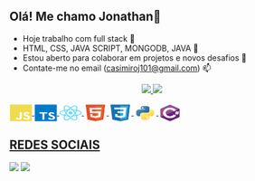 ## Olá! Me chamo Jonathan👋
- Hoje trabalho com full stack 👀
- HTML, CSS, JAVA SCRIPT, MONGODB, JAVA 🌱
- Estou aberto para colaborar em projetos e novos desafios 💞️
- Contate-me no email (casimiroj101@gmail.com) 📫

<div align="center">
  <a href="https://github.com/JonathanSz">
  <img height="180em" src="https://github-readme-stats.vercel.app/api?username=JonathanSz&show_icons=true&theme=dark&include_all_commits=true&count_private=true"/>
  <img height="180em" src="https://github-readme-stats.vercel.app/api/top-langs/?username=JonathanSz&layout=compact&langs_count=7&theme=dark"/>
</div>

  <div style="display: inline_block"><br>
  <img align="center" alt="Jonathan-Js" height="30" width="40" src="https://raw.githubusercontent.com/devicons/devicon/master/icons/javascript/javascript-plain.svg">
  <img align="center" alt="Jonathan-Ts" height="30" width="40" src="https://raw.githubusercontent.com/devicons/devicon/master/icons/typescript/typescript-plain.svg">
  <img align="center" alt="Jonathan-React" height="30" width="40" src="https://raw.githubusercontent.com/devicons/devicon/master/icons/react/react-original.svg">
  <img align="center" alt="Jonathan-HTML" height="30" width="40" src="https://raw.githubusercontent.com/devicons/devicon/master/icons/html5/html5-original.svg">
  <img align="center" alt="Jonathan-CSS" height="30" width="40" src="https://raw.githubusercontent.com/devicons/devicon/master/icons/css3/css3-original.svg">
  <img align="center" alt="Jonathan-Python" height="30" width="40" src="https://raw.githubusercontent.com/devicons/devicon/master/icons/python/python-original.svg">
  <img align="center" alt="Jonathan-Csharp" height="30" width="40" src="https://raw.githubusercontent.com/devicons/devicon/master/icons/csharp/csharp-original.svg">
  
  ## REDES SOCIAIS

<a href="https://www.linkedin.com/in/jonathan-silva-a8a20b203/" target="_blank"><img src="https://img.shields.io/badge/LinkedIn-0077B5?style=for-the-badge&logo=linkedin&logoColor=white" target="_blank"></a>
<a href = "mailto:casimiroj101@gmail.com"><img src="https://img.shields.io/badge/-Gmail-%23333?style=for-the-badge&logo=gmail&logoColor=white" destino ="_blank"></a>
</div>



    
   
